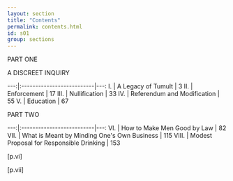 ```yaml
---
layout: section
title: "Contents"
permalink: contents.html
id: s01
group: sections
---
```


PART ONE 

A DISCREET INQUIRY 

---:|:--------------------------|---:
I. | A Legacy of Tumult | 3
II. | Enforcement | 17 
III. | Nullification | 33 
IV. | Referendum and Modification | 55 
V. | Education | 67

PART TWO 

---:|:--------------------------|---:
VI. | How to Make Men Good by Law | 82
VII. | What is Meant by Minding One's Own Business | 115
VIII. | Modest Proposal for Responsible Drinking | 153

\[p.vi\]

\[p.vii\]

